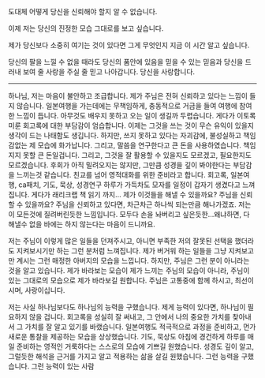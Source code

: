 도대체 어떻게 당신을 신뢰해야 할지 알 수 없습니다.

이제 저는 당신의 진정한 모습 그대로를 보고 싶습니다.

제가 당신보다 소중히 여기는 것이 있다면 그게 무엇인지 지금 이 시간 알고 싶습니다.

당신의 팔을 느낄 수 없을 때라도 당신의 품안에 있음을 믿을 수 있는 믿음과 당신을 드러내 보여 줄 사랑을 주실 줄 믿고 나아갑니다. 당신을 사랑합니다.

-------------

하나님, 저는 마음이 불안하고 조급합니다. 제가 주님은 전혀 신뢰하고 있다는 느낌이 들지 않습니다.
일본여행을 가는데에는 무책임하게, 충동적으로 거금을 들여 여행에 참여한 느낌이 듭니다. 아무것도 배우지 못하고 오는 일이 생길까 두렵습니다. 게다가 이토록 미룬 회고록에 대한 부담감이 엄습합니다. 이제는 그것을 쓰는 것이 무슨 유익이 있을지 생각이 드는 나태함도 생깁니다. 하지만, 쓰지 못하고 있다는 자괴감에, 불성실하고 책임감없는 제 모습에 화가납니다. 그리고, 말씀을 연구한다고 큰 돈을 사용하였습니다. 책임지지 못할 큰 돈일겁니다. 그리고, 그것을 잘 활용할 수 있을지도 모르겠고, 필요한지도 모르겠습니다. 후회가 아직 밀려오지는 않지만, 그만큼 성경을 깊이 봐야한다는 부담감을 느끼는것 같습니다. 친교를 넘어 영적대화를 위한 준비라고 합니다. 회고록, 일본여행, ca패치, 기도, 묵상, 성경연구 하루가 가득차도 모자를 일정이 갑자기 생겼다고 느껴집니다. 게다가 래리크랩 책 읽기 까지...
제가 이것들을 해낼 수 있을까요? 주님을 신뢰할 수 있을까요? 주님을 신뢰하고 있다면, 차근차근 하나씩 되는만큼 해나가겠죠. 저는 이 모든것에 질려버린듯한 느낌입니다. 모두다 손을 놔버리고 싶은듯한...왜냐하면, 다 해낼수 없을 바에는 하지 않는다는 마음이 드니까요.

저는 주님이 이렇게 많은 일들을 던져주시고, 아니면 부족한 저의 잘못된 선택을 했더라도 지켜보시기만 하는 그런 분처럼 느껴집니다. 제가 버거워 하는 일들을 그냥 지켜보고만 계시는 그런 매정한 아버지의 모습을 느낍니다. 하지만, 주님은 그런 분이 아니라는 것을 알고 있습니다. 제가 바라보는 모습이 제가 느끼는 주님의 모습이 아니라, 주님이 있는 그대로의 모습으로 제가 바라보길 원합니다. 주님은 고통중에 함께 하시고, 최선이시며, 사랑이십니다. 

저는 사실 하나님보다도 하나님의 능력을 구했습니다. 제게 능력이 있다면, 하나님이 필요하지 않을 겁니다. 회고록을 성실히 잘 써내고, 그 안에서 나의 중요한 가치를 찾아내서 그 가치를 잘 알고 있기를 바랬습니다. 일본여행도 적극적으로 과정을 준비하고, 먼가 새로운 통찰을 제공하는 모습을 상상했습니다. 기도, 묵상도 아침에 경건하게 하루를 매일 준비하는 영적인 거룩하다는 스스로의 모습에 기쁘길 원했습니다. 성경도 깊이 알고, 그럴듯한 해석을 근거를 가지고 알고 적용하는 삶을 살길 원했습니다. 그런 능력을 구했습니다. 그런 능력이 있는 사람